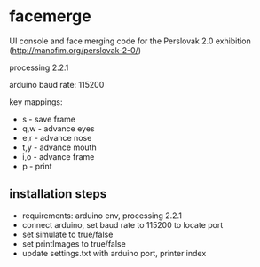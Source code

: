 # facemerge
UI console and face merging code for the Perslovak 2.0 exhibition (http://manofim.org/perslovak-2-0/)

processing 2.2.1

arduino baud rate: 115200

key mappings:
* s - save frame
* q,w - advance eyes
* e,r - advance nose
* t,y - advance mouth
* i,o - advance frame
* p - print

## installation steps
* requirements: arduino env, processing 2.2.1
* connect arduino, set baud rate to 115200 to locate port
* set simulate to true/false
* set printImages to true/false
* update settings.txt with arduino port, printer index
